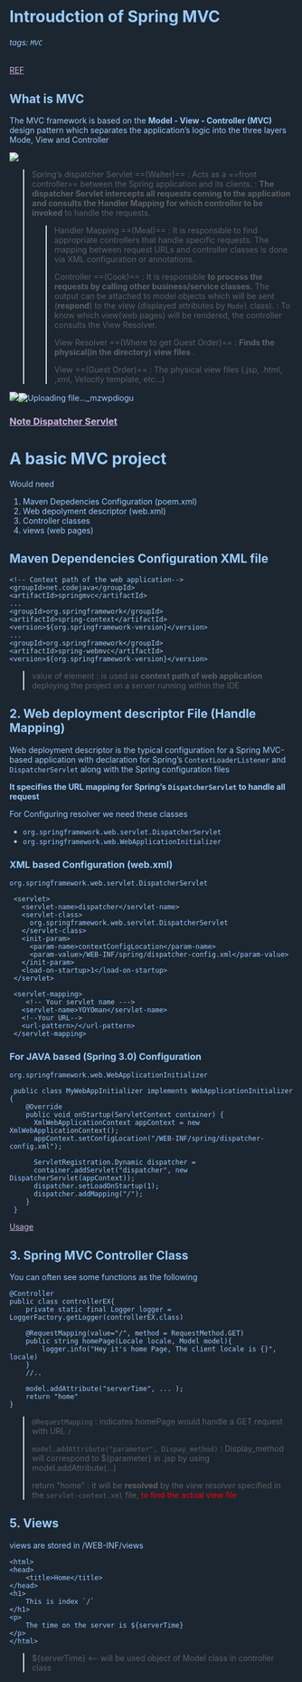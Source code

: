 # Introudction of Spring MVC

###### tags: `MVC`

[REF](https://www.codejava.net/frameworks/spring/spring-mvc-beginner-tutorial-with-spring-tool-suite-ide#AboutSpringMVC)

## What is MVC

The MVC framework is based on the **Model - View - Controller (MVC)** design pattern which separates the application’s logic into the three layers Mode, View and Controller

![](https://i.imgur.com/amuWjEq.png)

>Spring’s dispatcher Servlet ==(Waiter)==
> : Acts as a ==front controller== between the Spring application and its clients. 
> : **The dispatcher Servlet intercepts all requests coming to the application and consults the Handler Mapping for which controller to be invoked** to handle the requests.
>> Handler Mapping ==(Meal)==
>> : It is responsible to find appropriate controllers that handle specific requests. 
>> The mapping between request URLs and controller classes is done via XML configuration or annotations.
>> 
>> Controller ==(Cook)==
>> : It is responsible **to process the requests by calling other business/service classes.** 
>> The output can be attached to model objects which will be sent (**respond**) to the view (displayed attributes by `Model` class). 
>> : To know which view(web pages) will be rendered, the controller consults the View Resolver.
>> 
>> View Resolver ==(Where to get Guest Order)==
>> : **Finds the physical(in the directory) view files** .
>> 
>> View ==(Guest Order)==
>> : The physical view files (.jsp, .html, ,xml, Velocity template, etc...)  


![](https://i.imgur.com/aoh0v6b.png)![Uploading file..._mzwpdiogu]()


### [Note Dispatcher Servlet](/3Mhn1IeiT8uFrsZU0Ln0bg)


# A basic MVC project 

Would need 
1. Maven Depedencies Configuration (poem.xml)
2. Web depolyment descriptor (web.xml)
3. Controller classes
4. views (web pages)


## Maven Dependencies Configuration XML file 
```xml=
<!-- Context path of the web application-->
<groupId>net.codejava</groupId>
<artifactId>springmvc</artifactId>
...
<groupId>org.springframework</groupId>
<artifactId>spring-context</artifactId>
<version>${org.springframework-version}</version>
...
<groupId>org.springframework</groupId>
<artifactId>spring-webmvc</artifactId>
<version>${org.springframework-version}</version>
```
> value of <artifactId> element </artifactId> 
> : is used as **context path of web application** deploying the project on a server running within the IDE

## 2. Web deployment descriptor File (Handle Mapping)

Web deployment descriptor is the typical configuration for a Spring MVC-based application with declaration for Spring’s `ContextLoaderListener` and
`DispatcherServlet` along with the Spring configuration files 

**It specifies the URL mapping for Spring’s `DispatcherServlet` to handle all request**


For Configuring resolver we need these classes
- `org.springframework.web.servlet.DispatcherServlet`
- `org.springframework.web.WebApplicationInitializer`
### XML based Configuration (web.xml)
`org.springframework.web.servlet.DispatcherServlet`
```xml=
 <servlet>
   <servlet-name>dispatcher</servlet-name>
   <servlet-class>
     org.springframework.web.servlet.DispatcherServlet
   </servlet-class>
   <init-param>
     <param-name>contextConfigLocation</param-name>
     <param-value>/WEB-INF/spring/dispatcher-config.xml</param-value>
   </init-param>
   <load-on-startup>1</load-on-startup>
 </servlet>

 <servlet-mapping>
    <!-- Your servlet name --->
   <servlet-name>YOYOman</servlet-name>
   <!--Your URL-->
   <url-pattern>/</url-pattern>
 </servlet-mapping>
```

### For JAVA based (Spring 3.0) Configuration
`org.springframework.web.WebApplicationInitializer`
```java=
 public class MyWebAppInitializer implements WebApplicationInitializer {
    @Override
    public void onStartup(ServletContext container) {
      XmlWebApplicationContext appContext = new XmlWebApplicationContext();
      appContext.setConfigLocation("/WEB-INF/spring/dispatcher-config.xml");

      ServletRegistration.Dynamic dispatcher =
      container.addServlet("dispatcher", new DispatcherServlet(appContext));
      dispatcher.setLoadOnStartup(1);
      dispatcher.addMapping("/");
    }
 }
```



[Usage](https://docs.spring.io/spring-framework/docs/current/javadoc-api/org/springframework/web/WebApplicationInitializer.html)

## 3. Spring MVC Controller Class


You can often see some functions as the following
```java=
@Controller
public class controllerEX{
    private static final Logger logger = LoggerFactory.getLogger(controllerEX.class)
    
    @RequestMapping(value="/", method = RequestMethod.GET)
    public string homePage(Locale locale, Model model){
        logger.info("Hey it's home Page, The client locale is {}", locale)
    }
    //..
    
    model.addAttribute("serverTime", ... );
    return "home"
}
```
> `@RequestMapping` 
> : indicates homePage would handle a GET request with URL `/`
> 
> `model.addAttribute("parameter", Dispay_method)`
> : Display_method will correspond to  ${parameter} in .jsp by using model.addAttribute(...)
>
> return "home"
> : it will be **resolved** by the *view resolver* specified in the `servlet-context.xml` file, <font color=red>to find the actual view file</font>
## 5. Views 

views are stored in /WEB-INF/views

```htmlmixed=
<html>
<head>
    <title>Home</title>
</head>
<h1>
    This is index `/`
</h1>
<p>
    The time on the server is ${serverTime}
</p>
</html>
```
> ${serverTime} <-- will be used object of Model class in controller class



<style>
html,
body, 
.ui-content,
/*Section*/
.ui-toc-dropdown{
    background-color: #1B2631;
    color: #9BCBFC;
}

body > .ui-infobar {
    display: none;
}
.ui-view-area > .ui-infobar {
    display: block ;
    color: #5D6D7E ;
}

.markdown-body h1,
.markdown-body h2,
.markdown-body h3,
.markdown-body h4,
.markdown-body h5,
.markdown-body blockquote{	
    /*#7FFFD4*/
    /*#59FFFF*/
    color: #7FFFD4;
}


/*---FORM---*/
  .form-control {
    background: #333;
    color: #fff;
  }

  .form-control::placeholder,
  .form-control::-webkit-input-placeholder,
  .form-control:-moz-placeholder,
  .form-control::-moz-placeholder,
  .form-control:-ms-input-placeholder {
    color: #eee;
    
  }

/*--------------- navbar ---------------*/

.header {
background-color: #1B2631;
border-color: #1B2631;
}

/* whole bar 背景色*/
.navbar {
background-color: #1B2631;
border-color: #1B2631;
}

/* */
.navbar a {
color: #9BCBFC !important;
}

/* editor, both, show 外觀顏色*/
.navbar .btn-group label {
background-color: #1B2631;
color: white;
border-color: gold;
}




/* navbar for bearbeiten, beides, Anzeigen 當游標指向這些物件時的顏色 */
.navbar .btn-group label.btn-default:focus,
.navbar .btn-group label.btn-default:hover {
background-color: #273746;
color: #eee;
border-color: yellow;
}

/* navbar for bearbeiten, beides, Anzeigen while activing */
.navbar .btn-group label.active {
background-color: #555;
color: #eee;
border-color: ;
}

.navbar .btn-group label.active:focus,
.navbar .btn-group label.active:hover {
background-color: #555;
color: #eee;
border-color: #555;
}

.navbar-default .btn-link:focus,
.navbar-default .btn-link:hover {
    color: #eee;
}

.navbar-default .navbar-nav>.open>a,
.navbar-default .navbar-nav>.open>a:focus,
.navbar-default .navbar-nav>.open>a:hover {
background-color: #555;
}

.dropdown-header {
color: #aaa;
}

.dropdown-menu {
background-color: #222;
border: 1px solid #555;
border-top: none;
}
.dropdown-menu>li>a {
color: #eee;
}

.dropdown-menu>li>a:focus,
.dropdown-menu>li>a:hover {
background-color: #555555;
color: #eee;
}

.dropdown-menu .divider {
background-color: #555;
}

.header .open .dropdown-menu {
background-color: #202020;
}

.navbar .announcement-popover {
background: #4F4F4F;
}

.navbar .announcement-popover .announcement-popover-header {
background: #2e2e2e;
border-bottom: 1px solid #2e2e2e;
}

.navbar .announcement-popover .announcement-popover-body {
background: #4F4F4F;
color: #eee;
}

.navbar .announcement-popover .announcement-popover-footer {
background: #4F4F4F;
}

.navbar .announcement-area .caption.inverse {
color: #eee;
}

.label-warning {
background-color: #ffc107;
color: #212529;
}


/*--------------- settings ---------------*/
.section .form-horizontal .form-group .btn-default {
font-size: 16px;
border-color: #6d6d6d;
background-color: #333;
color: #FFF;
}

.section .form-horizontal .form-group .btn-default:hover,
.section .form-horizontal .form-group .btn-default:focus {
background-color: #737373;
color: #FFF;
}

.section .form-horizontal .form-control:focus {
border-color: #bbb;
}

/* Shared */
#notificationLabel,
.ui-infobar .btn.ui-edit {
color: #eee;
border-color: #6a6a6a;
}

.ui-infobar__user-info li {
color: #bbb;
}

footer {
background: #101010;
color: #bbb;
border-top: 1px solid #454545;
}

footer a {
color: #bbb;
}

/* > */
.markdown-body blockquote {
color: #9BCBFC ;
border-left-color: #B22222 ;
font-size: 16px;
}

.markdown-body h6{
    color: gold;
}
.markdown-body h1,
.markdown-body h2 {
    border-bottom-color: #5D6D7E;
    border-bottom-style: ;
    border-bottom-width: 3px;
}

.markdown-body h1 .octicon-link,
.markdown-body h2 .octicon-link,
.markdown-body h3 .octicon-link,
.markdown-body h4 .octicon-link,
.markdown-body h5 .octicon-link,
.markdown-body h6 .octicon-link {
    color: yellow;
}

.markdown-body img {
    background-color: transparent;
}

.ui-toc-dropdown .nav>.active:focus>a, .ui-toc-dropdown .nav>.active:hover>a, .ui-toc-dropdown .nav>.active>a {
    color: gold;
    border-left: 2px solid white;
}

.expand-toggle:hover, 
.expand-toggle:focus, 
.back-to-top:hover, 
.back-to-top:focus, 
.go-to-bottom:hover, 
.go-to-bottom:focus {
    color: gold;
}

/*dropdown Bar*/
.ui-toc-label.btn {
    background-color: #191919;
    color: #eee;
}
/*inside the bar*/
.ui-toc-dropdown .nav>li>a:focus, 
.ui-toc-dropdown .nav>li>a:hover {
    color: gold;
    border-left: 1px solid white;
}

/* [](htpp://) */
a,.open-files-container li.selected a {
    color: #D2B4DE;
}


/*--------------- editor ---------------*/
.cm-m-markdown {
color: #ddd;
}

.cm-s-one-dark .cm-header,
.cm-m-xml.cm-attribute {
color: #ffa653;
}

.cm-s-one-dark .cm-string,
.cm-s-one-dark .cm-variable-2 {
color: #7bf;
}

.cm-m-markdown.cm-variable-3 {
color: #ff7e7e;
}

.cm-s-one-dark .cm-link {
color: #b0ee83;
}

.cm-s-one-dark .CodeMirror-linenumber {
color: #666;
}

.cm-strong {
color: #f4511e;
}

.cm-s-one-dark .cm-comment {
color: #a9a9a9;
}

.cm-matchhighlight {
color: #ffea00;
}

.cm-positive {
color: #11bf64;
}

.cm-negative {
color: #ff3e3e;
} 

.dropdown-menu.CodeMirror-other-cursor {
border: 2px solid #4d4d4d;
background-color: #202020;
}

.dropdown-menu.CodeMirror-other-cursor li a {
color: #ececec;
}


/*--------------- Navi bar of ? ---------------*/
.modal-header {
background-color: #2a2a2a;
}

.panel-default {
border-color: #6d6d6d;
}

.panel-default>.panel-heading {
background-color: #2a2a2a;
color: #eee;
border-color: #6d6d6d;
}

.panel-body {
background: #2e2e2e;
}

.panel-body a {
color: #7bf;
}

.table>tbody>tr>td,
.table>tbody>tr>th,
.table>tfoot>tr>td,
.table>tfoot>tr>th,
.table>thead>tr>td,
.table>thead>tr>th {
border-color: #6d6d6d;
}


/*--------------- history / recent ---------------*/
  .list.row-layout li .item {
    border-color: #696c7d;
  }

  .list.row-layout li:nth-last-of-type(1) .item {
    border-bottom: none;
  }

  .list li .item {
    background: #1c1c1c;
  }

  .list li:hover .item,
  .list li:focus .item {
    background: #404040;
  }

  .list li .item h4 {
    color: #fff;
  }

  .list li p {
    color: #ccc;
  }

  .list li p i {
    font-style: normal;
  }

  .list li .item .content .tags span {
    background: #555;
  }

  .list li .item.wide .content .title a,
  .list li .item.wide .content .title a:focus,
  .list li .item.wide .content .title a:hover {
    color: #ddd;
  }

  .ui-item {
    color: #fff;
    opacity: 0.7;
  }

  .ui-item:hover,
  .ui-item:focus {
    opacity: 1;
    color: #fff;
  }

  .list li .item.wide hr {
    border-color: #6d6d6d;
  }

  .overview-widget-group .btn,
  .multi-select-dropdown-menu .ui-dropdown-label,
  .multi-select-dropdown-menu .dropdown-options,
  .form-control {
    border-color: #6d6d6d;
  }

  .multi-select-dropdown-menu .dropdown-options .ui-option:hover {
    background-color: #4d4d4d;
    color: #eee;
  }

  #overview-control-form #overview-keyword-input-container .select2-container {
    background-color: #3e4045 !important;
  }

  #overview-control-form #overview-keyword-input-container .select2-container .select2-choices {
    background-color: #3e4045;
  }

  .search {
    background-color: #3e4045;
    color: #eee;
  }

  .btn.btn-gray {
    background: #1b1b1b;
  }

  .btn.btn-gray:hover {
    background: #4d4d4d;
    color: #eee;
  }

  .search::placeholder,
  .search::-webkit-input-placeholder,
  .search:-moz-placeholder,
  .search::-moz-placeholder,
  .search:-ms-input-placeholder {
    color: #eee;
  }

  .btn.btn-gray {
    border-color: #6d6d6d;
    background: #333;
    color: #eee;
  }

  .select2-default {
    color: #eee !important;
  }

  .select2-results .select2-highlighted {
    background: #4d4d4d;
    color: #eee;
  }

  .select2-container-multi .select2-choices {
    background: #3e4045;
  }

  .select2-container-multi .select2-choices .select2-search-choice {
    background: #131313;
    color: #eee;
    border-color: #555;
    box-shadow: none;
  }

  .btn-default,
  .btn-default:focus {
    color: #eee;
    background-color: #2e2e2e;
    border-color: #6a6a6a;
  }

  .btn-default.active.focus,
  .btn-default.active:focus,
  .btn-default.active:hover,
  .btn-default:active.focus,
  .btn-default:active:focus,
  .btn-default:active:hover,
  .open>.dropdown-toggle.btn-default.focus,
  .open>.dropdown-toggle.btn-default:focus,
  .open>.dropdown-toggle.btn-default:hover {
    background: #737373;
  }

  .btn-default:hover {
    color: #fff;
    background-color: #7d7d7d;
    border-color: #6a6a6a;
  }

  .overview-widget-group .btn.active {
    background-color: #6a6a6a;
    color: #eee;
  }

  .overview-widget-group .btn:hover {
    background-color: #7d7d7d;
    color: #eee;
    border-color: #636363;
  }

  .overview-widget-group .slider.round {
    border-color: #ccc;
  }

  .overview-widget-group .slider.round:before {
    border-color: #ccc;
  }

  .overview-widget-group input:checked+.slider {
    background-color: #ccc;
  }

  .ui-category-description-icon a {
    color: #eee;
  }

  .item .ui-history-pin.active {
    color: #f00;
  }

  .ui-history-close {
    color: #eee;
    opacity: 0.5;
  }

  .pagination>li>a,
  .pagination>li>span {
    color: #eee;
    background-color: #2e2e2e;
    border-color: #6a6a6a;
  }

  .pagination>li>a:hover {
    color: #fff;
    background-color: #7d7d7d;
    border-color: #6a6a6a;
  }

  .pagination>.disabled>a,
  .pagination>.disabled>a:focus,
  .pagination>.disabled>a:hover,
  .pagination>.disabled>span,
  .pagination>.disabled>span:focus,
  .pagination>.disabled>span:hover {
    color: #eee;
    background-color: #2e2e2e;
    border-color: #6a6a6a;
  }

  .pagination.dark>li>a,
  .pagination.dark>li>span {
    color: #aaa;
  }

/*--------------- comment ---------------*/
.ui-comment-container .ui-comment-header {
background-color: #2a2a2a;
color: #eee;
border-color: #6d6d6d;
}

.ui-comment-container {
background-color: #2e2e2e;
border-color: #6d6d6d;
}

.ui-comment-container .ui-comments-container .ui-comment .comment-author {
color: #eee;
}

.ui-comment-container .ui-comments-container .ui-comment .timestamp {
color: #aaa;
}

.ui-comment-container .ui-comments-container .ui-comment .comment-content {
color: #eee;
}

.ui-comment-container .ui-comments-container .ui-comment .comment-menu {
color: #eee;
}

.ui-comment-container .ui-comments-container .ui-comment .comment-menu .comment-dropdown-menu {
background: #222;
color: #eee;
border-color: #555;
}

.ui-comment-container .ui-comments-container .ui-comment .comment-menu .comment-dropdown-menu>div:hover {
background-color: #555555;
color: #eee;
}

.ui-comment-container .ui-comments-container .ui-comment .comment-menu:hover,
.ui-comment-container .ui-comments-container .ui-comment .comment-menu:active,
.ui-comment-container .ui-comments-container .ui-comment .comment-menu.active {
background-color: #737373;
color: #eee;
}

.ui-comment-container .ui-comment-input-container {
background-color: #3c3c3c;
}

.ui-comment-container textarea {
background-color: #3e4045;
color: #eee;
border: 1px solid #6d6d6d;
}

.ui-comment-container textarea::placeholder,
.ui-comment-container textarea::-webkit-input-placeholder,
.ui-comment-container textarea:-moz-placeholder,
.ui-comment-container textarea::-moz-placeholder,
.ui-comment-container textarea:-ms-input-placeholder {
color: #eee;
}

@keyframes highlight {
0% {
  background-color: #3c3c3c;
}

30% {
  background-color: #3c3c3c;
}

100% {
  background-color: transparent;
}
}

/* == == */
.markdown-body mark,
mark 
{
    background-color: #708090 !important ;
    color: gold;
    margin: .1em;
    padding: .1em .2em;
    font-family: Helvetica;
}

/* scroll bar */
.ui-edit-area .ui-resizable-handle.ui-resizable-e {
background-color: #303030;
border: 1px solid #303030;
box-shadow: none;
}
/* info bar */
.ui-infobar {
color: #999;
}

/* `` */
.markdown-body code,
.markdown-body tt {
    color: #eee;
    background-color: #424a55;
}

/* ``` ``` */
.markdown-body pre {
background-color: #1e1e1e;
border: 1px solid #555 !important;
color: #dfdfdf;
}

/* table */
.markdown-body table tr {
background-color: #1e1e1e;
border-top: none;
border-bottom: 1px solid rgba(255, 255, 255, 0.3);
}

.markdown-body table tr:first-child {
border-top: 1px solid rgba(255, 255, 255, 0.2);
}

.markdown-body table tr:nth-child(2n) {
background-color: #333;
}

.markdown-body table tr th {
color: #64B5F6;
}

.markdown-body table th,
.markdown-body table td {
border: none;
}

.markdown-body table tr th:first-child,
.markdown-body table tr td:first-child {
border-left: 1px solid rgba(255, 255, 255, 0.1);
}

.markdown-body table tr th:last-child,
.markdown-body table tr td:last-child {
border-right: 1px solid rgba(255, 255, 255, 0.1);
}

.markdown-body table tr td {
color: #ddd;
}

.markdown-body pre.flow-chart,
.markdown-body pre.sequence-diagram,
.markdown-body pre.graphviz,
.markdown-body pre.mermaid,
.markdown-body pre.abc {
background-color: #fff !important;
}



/* table of contents block*/
.ui-toc-dropdown {
width: 42vw;
max-height: 90vh;
overflow: auto;
text-align: inherit;
}

/* table of contents text*/
.ui-toc-dropdown .nav>li>a {
font-size: 14px;
font-weight: bold;
color: #ddd;
}

/* table of contents text: active*/
.ui-toc-dropdown .nav>.active:focus>a,
.ui-toc-dropdown .nav>.active:hover>a,
.ui-toc-dropdown .nav>.active>a {
color: #7bf;
border-left-color: #7bf;
}


/* scroll bar */
.ui-edit-area .ui-resizable-handle.ui-resizable-e {
background-color: #303030;
border: 1px solid #303030;
box-shadow: none;
}

/* info bar */
.ui-infobar {
color: #999;
}

/*--------------- code mirror ---------------*/
.modal-content {
background: #1f2226;
}

.modal-header {
border-bottom: 1px solid #46484f;
}

.modal-footer {
border-top: 1px solid #46484f;
}

a.list-group-item {
background: #1f2226;
color: #ddd;
border: 1px solid #46484f;
}

a.list-group-item .list-group-item-heading {
color: #ddd;
}

a.list-group-item:focus,
a.list-group-item:hover {
background: #434651;
color: #ddd;
}

button.close {
color: #ddd;
opacity: .5;
}

.close:focus, .close:hover {
color: #fff;
opacity: .8;
}

.CodeMirror {
background: #1f2226;
}

.CodeMirror-gutters {
background: #1f2226;
border-right: 1px solid rgba(204, 217, 255, 0.1);
}

.cm-s-default .cm-comment {
color: #888;
}

.cm-s-default .cm-quote {
color: #ddd;
}

.cm-s-default .cm-header {
color: #ffa653;
}

.cm-s-default .cm-link {
color: #b0ee83;
}

.cm-s-default .cm-string,
.cm-s-default .cm-variable-2 {
color: #7bf;
}

.cm-s-default .cm-def {
color: #c678dd;
}

.cm-s-default .cm-number,
.cm-s-default .cm-attribute,
.cm-s-default .cm-qualifier,
.cm-s-default .cm-plus,
.cm-s-default .cm-atom {
color: #eda35e;
}

.cm-s-default .cm-property,
.cm-s-default .cm-variable,
.cm-s-default .cm-variable-3,
.cm-s-default .cm-operator,
.cm-s-default .cm-bracket {
color: #f76e79;
}

.cm-s-default .cm-keyword,
.cm-s-default .cm-builtin,
.cm-s-default .cm-tag {
color: #98c379;
}

.modal-title {
color: #ccc;
}

.modal-body {
color: #ccc !important;
}

div[contenteditable]:empty:not(:focus):before {
color: #aaa;
}

.CodeMirror pre {
color: #ddd;
}

.CodeMirror pre span[style^="background-color: rgb(221, 251, 230)"] {
background-color: #288c27 !important;
}

.CodeMirror pre span[style^="background-color: rgb(249, 215, 220)"] {
background-color: #a52721 !important;
}

/*----Prism.js -----*/
code[class*="language-"],
pre[class*="language-"] {
color: #DCDCDC;
}

:not(pre)>code[class*="language-"],
pre[class*="language-"] {
background: #1E1E1E;
}

.token.comment,
.token.block-comment,
.token.prolog,
.token.cdata {
color: #57A64A;
}

.token.doctype,
.token.punctuation {
color: #9B9B9B;
}

.token.tag,
.token.entity {
color: #569CD6;
}

.token.attr-name,
.token.namespace,
.token.deleted,
.token.property,
.token.builtin {
color: #9CDCFE;
}

.token.function,
.token.function-name {
color: #dcdcaa;
}

.token.boolean,
.token.keyword,
.token.important {
color: #569CD6;
}

.token.number {
color: #B8D7A3;
}

.token.class-name,
.token.constant {
color: #4EC9B0;
}

.token.symbol {
color: #f8c555;
}

.token.rule {
color: #c586c0;
}

.token.selector {
color: #D7BA7D;
}

.token.atrule {
color: #cc99cd;
}

.token.string,
.token.attr-value {
color: #D69D85;
}

.token.char {
color: #7ec699;
}

.token.variable {
color: #BD63C5;
}

.token.regex {
color: #d16969;
}

.token.operator {
color: #DCDCDC;
background: transparent;
}

.token.url {
color: #67cdcc;
}

.token.important,
.token.bold {
font-weight: bold;
}

.token.italic {
font-style: italic;
}

.token.entity {
cursor: help;
}

.token.inserted {
color: green;
}
  

  /*------- code highlight: Visual Stutdio Code theme for highlight.js -------*/
  .hljs {
    background: #1E1E1E;
    color: #DCDCDC;
  }

  .hljs-keyword,
  .hljs-literal,
  .hljs-symbol,
  .hljs-name {
    color: #569CD6;
  }

  .hljs-link {
    color: #569CD6;
    text-decoration: underline;
  }

  .hljs-built_in,
  .hljs-type {
    color: #4EC9B0;
  }

  .hljs-number,
  .hljs-class {
    color: #B8D7A3;
  }

  .hljs-string,
  .hljs-meta-string {
    color: #D69D85;
  }

  .hljs-regexp,
  .hljs-template-tag {
    color: #d16969;
  }

  .hljs-title {
    color: #dcdcaa;
  }

  .hljs-subst,
  .hljs-function,
  .hljs-formula {
    color: #DCDCDC;
  }

  .hljs-comment,
  .hljs-quote {
    color: #57A64A;
  }

  .hljs-doctag {
    color: #608B4E;
  }

  .hljs-meta,
  .hljs-meta-keyword,
  .hljs-tag {
    color: #9B9B9B;
  }

  .hljs-variable,
  .hljs-template-variable {
    color: #BD63C5;
  }

  .hljs-params,
  .hljs-attr,
  .hljs-attribute,
  .hljs-builtin-name {
    color: #9CDCFE;
  }

  .hljs-section {
    color: gold;
  }

  .hljs-emphasis {
    font-style: italic;
  }

  .hljs-strong {
    font-weight: bold;
  }

  /*
  .hljs-code {
    font-family:'Monospace';
  }
  */

  .hljs-bullet,
  .hljs-selector-tag,
  .hljs-selector-id,
  .hljs-selector-class,
  .hljs-selector-attr,
  .hljs-selector-pseudo {
    color: #D7BA7D;
  }

  .hljs-addition {
    background-color: #155a36;
    color: #dfdfdf;
    display: inline-block;
    width: 100%;
  }

  .hljs-deletion {
    background-color: #872e2e;
    color: #dfdfdf;
    display: inline-block;
    width: 100%;
  }
</style>

